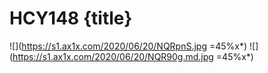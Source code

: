 # HCY148 {title}

![](https://s1.ax1x.com/2020/06/20/NQRpnS.jpg =45%x*)
![](https://s1.ax1x.com/2020/06/20/NQR90g.md.jpg =45%x*)
